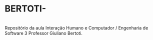 # BERTOTI-
<br>
Repositório da aula Interação Humano e Computador / Engenharia de Software 3 Professor Giuliano Bertoti. 


